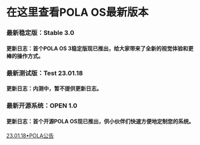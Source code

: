 <html>
  <head>
    <h1>在这里查看POLA OS最新版本</h1>
  </head>
  <body>
    <h3>最新稳定版：Stable 3.0</h3>
    <h4>更新日志：首个POLA OS 3稳定版现已推出，给大家带来了全新的视觉体验和更棒的操作方式。</h4>
    <h3>最新测试版：Test 23.01.18</h3>
    <h4>更新日志：内测中，暂不提供更新日志。</h4>
    <h3>最新开源系统：OPEN 1.0</h3>
    <h4>更新日志：首个开源POLA OS现已推出，供小伙伴们快速方便地定制您的系统。</h4>
    <a href="https://labplus.cn/people/6008280b99b3da6b2b5de175">23.01.18•POLA公告</a>
  </body>
</html>
